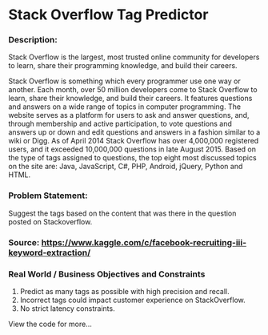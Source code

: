 # Stack Overflow Tag Predictor

### Description:

Stack Overflow is the largest, most trusted online community for developers to learn, share their programming knowledge, and build their careers.

Stack Overflow is something which every programmer use one way or another. Each month, over 50 million developers come to Stack Overflow to learn, share their knowledge, and build their careers. It features questions and answers on a wide range of topics in computer programming. The website serves as a platform for users to ask and answer questions, and, through membership and active participation, to vote questions and answers up or down and edit questions and answers in a fashion similar to a wiki or Digg. As of April 2014 Stack Overflow has over 4,000,000 registered users, and it exceeded 10,000,000 questions in late August 2015. Based on the type of tags assigned to questions, the top eight most discussed topics on the site are: Java, JavaScript, C#, PHP, Android, jQuery, Python and HTML.

### Problem Statement:

Suggest the tags based on the content that was there in the question posted on Stackoverflow.

### Source: https://www.kaggle.com/c/facebook-recruiting-iii-keyword-extraction/

### Real World / Business Objectives and Constraints

1. Predict as many tags as possible with high precision and recall.
2. Incorrect tags could impact customer experience on StackOverflow.
3. No strict latency constraints.

View the code for more...
